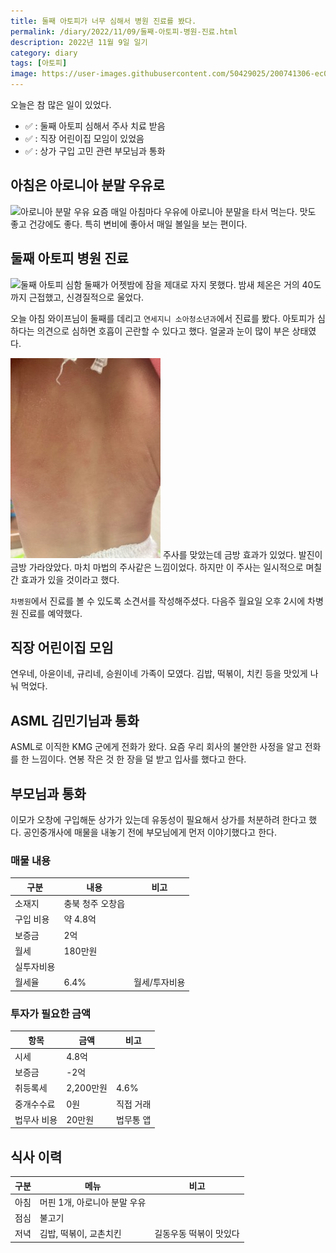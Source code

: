 ```yaml
---
title: 둘째 아토피가 너무 심해서 병원 진료를 봤다. 
permalink: /diary/2022/11/09/둘째-아토피-병원-진료.html
description: 2022년 11월 9일 일기
category: diary
tags: [아토피]
image: https://user-images.githubusercontent.com/50429025/200741306-ec023893-8bb1-4b90-8bc3-b077e8745863.jpg
---
```


오늘은 참 많은 일이 있었다. 

- ✅ : 둘째 아토피 심해서 주사 치료 받음
- ✅ : 직장 어린이집 모임이 있었음
- ✅ : 상가 구입 고민 관련 부모님과 통화


아침은 아로니아 분말 우유로
---
![아로니아 분말 우유](https://user-images.githubusercontent.com/50429025/200739061-2978058a-b9ee-47bc-a11b-115c2eccbe78.jpg '아로니아 분말 우유')
요즘 매일 아침마다 우유에 아로니아 분말을 타서 먹는다. 
맛도 좋고 건강에도 좋다. 
특히 변비에 좋아서 매일 볼일을 보는 편이다. 



둘째 아토피 병원 진료
---
![둘째 아토피 심함](https://user-images.githubusercontent.com/50429025/200741306-ec023893-8bb1-4b90-8bc3-b077e8745863.jpg '둘째 아토피 심함')
둘째가 어젯밤에 잠을 제대로 자지 못했다. 
밤새 체온은 거의 40도까지 근접했고, 신경질적으로 울었다. 


오늘 아침 와이프님이 둘째를 데리고 `연세지니 소아청소년과`에서 진료를 봤다. 
아토피가 심하다는 의견으로 심하면 호흡이 곤란할 수 있다고 했다. 
얼굴과 눈이 많이 부은 상태였다. 


![둘째 주사 맞은 후](/assets/images/diary/2022/11/09/둘째아들-주사맞은후.jpg '둘째 주사 맞은 후')
주사를 맞았는데 금방 효과가 있었다. 
발진이 금방 가라앉았다. 
마치 마법의 주사같은 느낌이었다. 
하지만 이 주사는 일시적으로 며칠간 효과가 있을 것이라고 했다. 


`차병원`에서 진료를 볼 수 있도록 소견서를 작성해주셨다.
다음주 월요일 오후 2시에 차병원 진료를 예약했다. 


직장 어린이집 모임
---
연우네, 아윤이네, 규리네, 승원이네 가족이 모였다. 
김밥, 떡볶이, 치킨 등을 맛있게 나눠 먹었다. 


ASML 김민기님과 통화
---
ASML로 이직한 KMG 군에게 전화가 왔다. 
요즘 우리 회사의 불안한 사정을 알고 전화를 한 느낌이다. 
연봉 작은 것 한 장을 덜 받고 입사를 했다고 한다. 


부모님과 통화
---
이모가 오창에 구입해둔 상가가 있는데 유동성이 필요해서 상가를 처분하려 한다고 했다. 
공인중개사에 매물을 내놓기 전에 부모님에게 먼저 이야기했다고 한다. 

### 매물 내용

|구분|내용|비고|
|---|---|---|
|소재지|충북 청주 오창읍|   |
|구입 비용|약 4.8억|   |
|보증금|2억|   |
|월세|180만원|   |
|실투자비용|
|월세율|6.4%|월세/투자비용|


### 투자가 필요한 금액

|항목|금액|비고|
|---|---|---|
|시세|4.8억|   |
|보증금|-2억|   |
|취등록세|2,200만원|4.6%|
|중개수수료|0원|직접 거래|
|법무사 비용|20만원|법무통 앱|


식사 이력
---

|구분|메뉴|비고|
|---|---|---|
|아침|머핀 1개, 아로니아 분말 우유|   |
|점심|불고기|   |
|저녁|김밥, 떡볶이, 교촌치킨|길동우동 떡볶이 맛있다|
